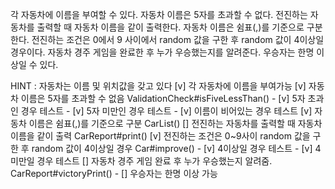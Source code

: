 각 자동차에 이름을 부여할 수 있다. 자동차 이름은 5자를 초과할 수 없다.
전진하는 자동차를 출력할 때 자동차 이름을 같이 출력한다.
자동차 이름은 쉼표(,)를 기준으로 구분한다.
전진하는 조건은 0에서 9 사이에서 random 값을 구한 후 random 값이 4이상일 경우이다.
자동차 경주 게임을 완료한 후 누가 우승했는지를 알려준다. 우승자는 한명 이상일 수 있다.


HINT : 자동차는 이름 및 위치값을 갖고 있다
[v] 각 자동차에 이름을 부여가능
[v] 자동차 이름은 5자를 초과할 수 없음 ValidationCheck#isFiveLessThan()
    - [v] 5자 초과인 경우 테스트
    - [v] 5자 미만인 경우 테스트
    - [v] 이름이 비어있는 경우 테스트
[v] 자동차 이름은 쉼표(,)를 기준으로 구분 CarList()
[] 전진하는 자동차를 출력할 때 자동차 이름을 같이 출력 CarReport#print()
[v] 전진하는 조건은 0~9사이 random 값을 구한 후 random 값이 4이상일 경우 Car#improve()
    - [v] 4이상일 경우 테스트
    - [v] 4미만일 경우 테스트
[] 자동차 경주 게임 완료 후 누가 우승했는지 알려줌. CarReport#victoryPrint()
    - [] 우승자는 한명 이상 가능

